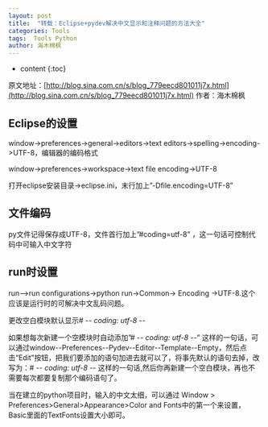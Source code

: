 ```yaml
---
layout: post
title:  "转载：Eclipse+pydev解决中文显示和注释问题的方法大全"
categories: Tools
tags:  Tools Python
author: 海木棉枫
---
```


* content 
{:toc}

原文地址：[http://blog.sina.com.cn/s/blog_779eecd801011j7x.html](http://blog.sina.com.cn/s/blog_779eecd801011j7x.html) 作者：海木棉枫

## Eclipse的设置 ##

window->preferences->general->editors->text editors->spelling->encoding->UTF-8，编辑器的编码格式

window->preferences->workspace->text file encoding->UTF-8

打开eclipse安装目录->eclipse.ini，末行加上”-Dfile.encoding=UTF-8”

## 文件编码 ##

py文件记得保存成UTF-8，文件首行加上”#coding=utf-8”   ，这一句话可控制代码中可输入中文字符

## run时设置 ##

run-->run configurations->python run->Common-> Encoding ->UTF-8.这个应该是运行时的可解决中文乱码问题。

更改空白模块默认显示# -*- coding: utf-8 -*-


如果想每次新建一个空模块时自动添加”# -*- coding: utf-8 -*-”   这样的一句话，可以通过window--Preferences--Pydev--Editor--Template--Empty，然后点击“Edit”按钮，把我们要添加的语句加进去就可以了，将事先默认的语句去掉，改写为：# -*- coding: utf-8 -*-  这样的一句话,然后你再新建一个空白模块，再也不需要每次都要复制那个编码语句了。

当在建立的python项目时，输入的中文太细，可以通过
Window > Preferences>General>Appearance>Color and Fonts中的第一个来设置，Basic里面的TextFonts设置大小即可。
